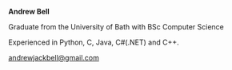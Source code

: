 **Andrew Bell**

Graduate from the University of Bath with BSc Computer Science

Experienced in Python, C, Java, C#(.NET) and C++. 

andrewjackbell@gmail.com

<!---
saltdrew/saltdrew is a ✨ special ✨ repository because its `README.md` (this file) appears on your GitHub profile.
You can click the Preview link to take a look at your changes.
--->

